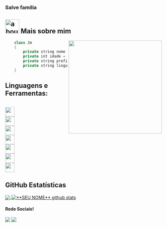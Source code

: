 ### Salve família



## <img width="45" alt="about" src="https://raw.github.com/elizarov/elizarov/master/about.png"> Mais sobre mim

<img align="right" width="300" src="https://i2.wp.com/allhtaccess.info/wp-content/uploads/2018/03/programming.gif?fit=1281%2C716&ssl=1" />

```kotlin
    class Jm
    {
        private string nome = "João Miguel Sales";
        private int idade = 16;
        private string profissao = "Estudante do ensino tecnico do Cp2";
        private string linguagens = "C# C JS HTML CSS ";
    }
```

## **Linguagens e Ferramentas:**  

<code>
<img height="30" src="https://cdn.jsdelivr.net/gh/devicons/devicon/icons/c/c-original.svg" />
<img height="30" src="https://cdn.jsdelivr.net/gh/devicons/devicon/icons/csharp/csharp-original.svg" />
<img height="30" src="https://cdn.jsdelivr.net/gh/devicons/devicon/icons/html5/html5-original.svg" />
<img height="30" src="https://cdn.jsdelivr.net/gh/devicons/devicon/icons/css3/css3-original.svg" />
<img height="30" src="https://cdn.jsdelivr.net/gh/devicons/devicon/icons/javascript/javascript-original.svg" />
<img height="30" src="https://cdn.jsdelivr.net/gh/devicons/devicon/icons/github/github-original.svg" />
<img height="30" src="https://cdn.jsdelivr.net/gh/devicons/devicon/icons/visualstudio/visualstudio-plain.svg" />
</code>
          
          


## **GitHub Estatísticas**

<a href="https://github.com/Gurupreet">
  <img align="center" src="https://github-readme-stats.vercel.app/api/top-langs/?username=JMiguelSales&theme=dracula&hide_langs_below=1" />
</a>

<a href="https://github.com/Gurupreet">
 <img align="center" src="https://github-readme-stats.vercel.app/api?username=JMiguelSales&show_icons=true&theme=dracula&line_height=27" alt="**SEU NOME** github stats"/>
</a>
<br>

#### Rede Sociais!
<a href = "mailto:jmsdealencar@hotmail.com"><img src="https://img.shields.io/badge/-Gmail-%23333?style=for-the-badge&logo=gmail&logoColor=white" target="_blank"></a>
<a href="https://www.linkedin.com/in/**Colocar o perfil**/" target="_blank"><img src="https://img.shields.io/badge/-LinkedIn-%230077B5?style=for-the-badge&logo=linkedin&logoColor=white" target="_blank"></a> 

